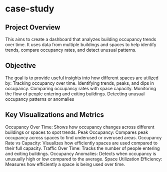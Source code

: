 # case-study

## Project Overview
This  aims to create a dashboard that analyzes building occupancy trends over time. It uses data from multiple buildings and spaces to help identify trends, compare occupancy rates, and detect unusual patterns.

## Objective
The goal is to provide useful insights into how different spaces are utilized by:
Tracking occupancy over time.
Identifying trends, peaks, and dips in occupancy.
Comparing occupancy rates with space capacity.
Monitoring the flow of people entering and exiting buildings.
Detecting unusual occupancy patterns or anomalies 

## Key Visualizations and Metrics
Occupancy Over Time: Shows how occupancy changes across different buildings or spaces to spot trends.
Peak Occupancy: Compares peak occupancy across spaces to find underused or overused areas.
Occupancy Rate vs Capacity: Visualizes how efficiently spaces are used compared to their full capacity.
Traffic Over Time: Tracks the number of people entering and exiting buildings.
Occupancy Anomalies: Detects when occupancy is unusually high or low compared to the average.
Space Utilization Efficiency: Measures how efficiently a space is being used over time.
